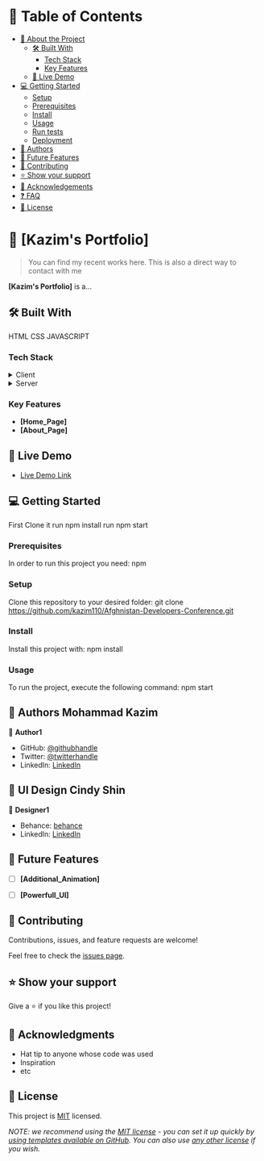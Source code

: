 # 📗 Table of Contents

- [📖 About the Project](#about-project)
  - [🛠 Built With](#built-with)
    - [Tech Stack](#tech-stack)
    - [Key Features](#key-features)
  - [🚀 Live Demo](#live-demo)
- [💻 Getting Started](#getting-started)
  - [Setup](#setup)
  - [Prerequisites](#prerequisites)
  - [Install](#install)
  - [Usage](#usage)
  - [Run tests](#run-tests)
  - [Deployment](#triangular_flag_on_post-deployment)
- [👥 Authors](#authors)
- [🔭 Future Features](#future-features)
- [🤝 Contributing](#contributing)
- [⭐️ Show your support](#support)
- [🙏 Acknowledgements](#acknowledgements)
- [❓ FAQ](#faq)
- [📝 License](#license)

# 📖 [Kazim's Portfolio] <a name="about-project"></a>

> You can find my recent works here. This is also a direct way to contact with me

**[Kazim's Portfolio]** is a...

## 🛠 Built With <a name="built-with"></a>
HTML 
CSS 
JAVASCRIPT
### Tech Stack <a name="tech-stack"></a>

<details>
  <summary>Client</summary>
  <ul>
    <li><a href="https://reactjs.org/">HTML</a></li>
    <li><a href="https://reactjs.org/">CSS</a></li>
    <li><a href="https://reactjs.org/">JAVASCRIPT</a></li>
  </ul>
</details>

<details>
  <summary>Server</summary>
  <ul>
    <li><a href="https://expressjs.com/">Github Pages</a></li>
  </ul>
</details>

### Key Features <a name="key-features"></a>

- **[Home_Page]**
- **[About_Page]**


## 🚀 Live Demo <a name="live-demo"></a>

- [Live Demo Link](https://kazim110.github.io)

## 💻 Getting Started <a name="getting-started"></a>

 First Clone it 
 run npm install
 run npm start


### Prerequisites

In order to run this project you need:
npm


### Setup

Clone this repository to your desired folder:
git clone https://github.com/kazim110/Afghnistan-Developers-Conference.git

### Install

Install this project with:
npm install


### Usage

To run the project, execute the following command:
npm start




## 👥 Authors <a name="authors">Mohammad Kazim</a>

👤 **Author1**

- GitHub: [@githubhandle](https://github.com/kazim110)
- Twitter: [@twitterhandle](https://twitter.com/twitterhandle)
- LinkedIn: [LinkedIn](https://www.linkedin.com/in/kazim-mohammadi-89aa4a1aa/)

## 👥 UI Design <a name="authors">Cindy Shin</a>

👤 **Designer1**

- Behance: [behance](https://www.behance.net/adagio07)
- LinkedIn: [LinkedIn](https://www.linkedin.com/in/adagio07/)


## 🔭 Future Features <a name="future-features"></a>

- [ ] **[Additional_Animation]**
- [ ] **[Powerfull_UI]**


## 🤝 Contributing <a name="contributing"></a>

Contributions, issues, and feature requests are welcome!

Feel free to check the [issues page](../../issues/).


## ⭐️ Show your support <a name="support"></a>

Give a ⭐ if you like this project!



## 🙏 Acknowledgments <a name="acknowledgements"></a>

- Hat tip to anyone whose code was used
- Inspiration
- etc


## 📝 License <a name="license"></a>

This project is [MIT](./LICENSE) licensed.

_NOTE: we recommend using the [MIT license](https://choosealicense.com/licenses/mit/) - you can set it up quickly by [using templates available on GitHub](https://docs.github.com/en/communities/setting-up-your-project-for-healthy-contributions/adding-a-license-to-a-repository). You can also use [any other license](https://choosealicense.com/licenses/) if you wish._